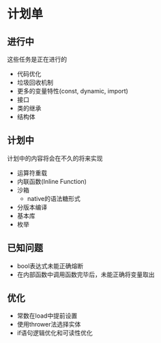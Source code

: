 # 计划单
## 进行中
这些任务是正在进行的
* 代码优化
* 垃圾回收机制
* 更多的变量特性(const, dynamic, import)
* 接口
* 类的继承
* 结构体

## 计划中
计划中的内容将会在不久的将来实现
* 运算符重载
* 内联函数(Inline Function)
* 沙箱
  * native的语法糖形式 
* 分版本编译
* 基本库
* 枚举

## 已知问题
* bool表达式未能正确熔断
* 在内部函数中调用函数完毕后，未能正确将变量取出

## 优化
* 常数在load中提前设置
* 使用thrower法选择实体
* if语句逻辑优化和可读性优化
